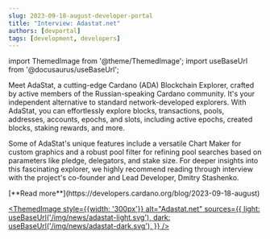 ```yaml
---
slug: 2023-09-18-august-developer-portal
title: "Interview: Adastat.net"
authors: [devportal]
tags: [development, developers]
---
```


import ThemedImage from '@theme/ThemedImage';
import useBaseUrl from '@docusaurus/useBaseUrl';

Meet AdaStat, a cutting-edge Cardano (ADA) Blockchain Explorer, crafted by active members of the Russian-speaking Cardano community. It's your independent alternative to standard network-developed explorers. With AdaStat, you can effortlessly explore blocks, transactions, pools, addresses, accounts, epochs, and slots, including active epochs, created blocks, staking rewards, and more.

Some of AdaStat's unique features include a versatile Chart Maker for custom graphics and a robust pool filter for refining pool searches based on parameters like pledge, delegators, and stake size. For deeper insights into this fascinating explorer, we highly recommend reading through interview with the project's co-founder and Lead Developer, Dmitry Stashenko. 

<div style={{ textAlign: 'right' }}>
 [**Read more**](https://developers.cardano.org/blog/2023-09-18-august) 
 </div>

  [<ThemedImage
style={{width: '300px'}}
alt="Adastat.net"
sources={{
    light: useBaseUrl('/img/news/adastat-light.svg'),
    dark: useBaseUrl('/img/news/adastat-dark.svg'),
  }}
/>](https://adastat.net/)
